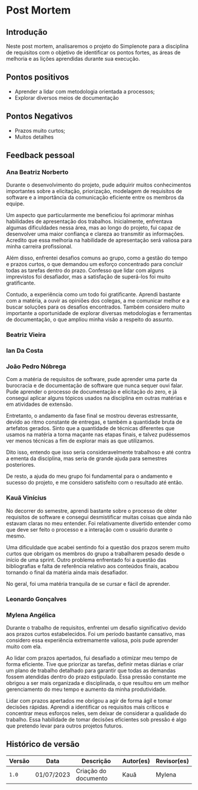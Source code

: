 # Post Mortem
## Introdução
Neste post mortem, analisaremos o projeto do Simplenote para a disciplina de requisitos com o objetivo de identificar os pontos fortes, as áreas de melhoria e as lições aprendidas durante sua execução.

## Pontos positivos
- Aprender a lidar com metodologia orientada a processos;
- Explorar diversos meios de documentação
## Pontos Negativos
- Prazos muito curtos;
- Muitos detalhes
## Feedback pessoal

### Ana Beatriz Norberto
Durante o desenvolvimento do projeto, pude adquirir muitos conhecimentos importantes sobre a elicitação, priorização, modelagem de requisitos de software e a importância da comunicação eficiente entre os membros da equipe.

Um aspecto que particularmente me beneficiou foi aprimorar minhas habilidades de apresentação dos trabalhos. Inicialmente, enfrentava algumas dificuldades nessa área, mas ao longo do projeto, fui capaz de desenvolver uma maior confiança e clareza ao transmitir as informações. Acredito que essa melhoria na habilidade de apresentação será valiosa para minha carreira profissional.

Além disso, enfrentei desafios comuns ao grupo, como a gestão do tempo e prazos curtos, o que demandou um esforço concentrado para concluir todas as tarefas dentro do prazo.
Confesso que lidar com alguns imprevistos foi desafiador, mas a satisfação de superá-los foi muito gratificante.

Contudo, a experiência como um todo foi gratificante. Aprendi bastante com a matéria, a ouvir as opiniões dos colegas, a me comunicar melhor e a buscar soluções para os desafios encontrados. Também considero muito importante a oportunidade de explorar diversas metodologias e ferramentas de documentação, o que ampliou minha visão a respeito do assunto.

### Beatriz Vieira

### Ian Da Costa

### João Pedro Nóbrega

Com a matéria de requisitos de software, pude aprender uma parte da burocracia e de documentação de software que nunca sequer ouvi falar. Pude aprender o processo de documentação e elicitação do zero, e já consegui aplicar alguns tópicos usados na disciplina em outras matérias e em atividades de extensão.

Entretanto, o andamento da fase final se mostrou deveras estressante, devido ao ritmo constante de entregas, e também a quantidade bruta de artefatos gerados. Sinto que a quantidade de técnicas diferentes que usamos na matéria a torna maçante nas etapas finais, e talvez pudéssemos ver menos técnicas a fim de explorar mais as que utilizamos.

Dito isso, entendo que isso seria consideravelmente trabalhoso e até contra a ementa da disciplina, mas seria de grande ajuda para semestres posteriores. 

De resto, a ajuda do meu grupo foi fundamental para o andamento e sucesso do projeto, e me considero satisfeito com o resultado até então.

### Kauã Vinícius
No decorrer do semestre, aprendi bastante sobre o processo de obter requisitos de software e consegui desmistificar muitas coisas que ainda não estavam claras no meu entender. Foi relativamente divertido entender como que deve ser feito o processo e a interação com o usuário durante o mesmo.

Uma dificuldade que acabei sentindo foi a questão dos prazos serem muito curtos que obrigam os membros do grupo a trabalharem pesado desde o início de uma sprint. Outro problema enfrentado foi a questão das bibliografias e falta de referência relativo aos conteúdos finais, acabou tornando o final da matéria ainda mais desafiador.

No geral, foi uma matéria tranquila de se cursar e fácil de aprender.

### Leonardo Gonçalves

### Mylena Angélica
Durante o trabalho de requisitos, enfrentei um desafio significativo devido aos prazos curtos estabelecidos. Foi um período bastante cansativo, mas considero essa experiência extremamente valiosa, pois pude aprender muito com ela.

Ao lidar com prazos apertados, fui desafiado a otimizar meu tempo de forma eficiente. Tive que priorizar as tarefas, definir metas diárias e criar um plano de trabalho detalhado para garantir que todas as demandas fossem atendidas dentro do prazo estipulado. Essa pressão constante me obrigou a ser mais organizada e disciplinada, o que resultou em um melhor gerenciamento do meu tempo e aumento da minha produtividade.

Lidar com prazos apertados me obrigou a agir de forma ágil e tomar decisões rápidas. Aprendi a identificar os requisitos mais críticos e concentrar meus esforços neles, sem deixar de considerar a qualidade do trabalho. Essa habilidade de tomar decisões eficientes sob pressão é algo que pretendo levar para outros projetos futuros.


## Histórico de versão

| Versão | Data       | Descrição                         | Autor(es)  | Revisor(es) |
| ------ | ---------- | --------------------------------- | ---------- | ----------- |
| `1.0`  | 01/07/2023 | Criação do documento              | Kauã       |     Mylena  |
